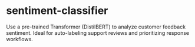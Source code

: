 # sentiment-classifier
Use a pre-trained Transformer (DistilBERT) to analyze customer feedback sentiment. Ideal for auto-labeling support reviews and prioritizing response workflows.
